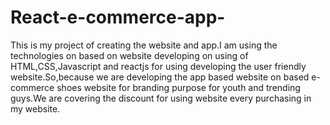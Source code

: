# React-e-commerce-app-
This is my project of creating the website and app.I am using the technologies on based on website developing on using of HTML,CSS,Javascript and reactjs for using developing the user friendly website.So,because we are developing the app based website on based e-commerce shoes website for branding purpose for youth and trending guys.We are covering the discount for using website every purchasing in my website.
